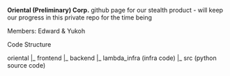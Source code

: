 **Oriental (Preliminary) Corp.**
github page for our stealth product - will keep our progress in this private repo for the time being

Members: Edward & Yukoh

Code Structure

oriental
|_ frontend
|_ backend
    |_ lambda_infra (infra code)
    |_ src (python source code)